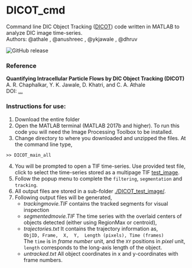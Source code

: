 # DICOT_cmd
Command line DIC Object Tracking ([DICOT](https://github.com/CyCelsLab/DICOT_cmd)) code written in MATLAB to analyze DIC image time-series.  
Authors: @athale , @anushreec , @ykjawale , @dhruv

![GitHub release](https://img.shields.io/github/v/release/CyCelsLab/DICOT_cmd?style=for-the-badge)

### Reference
__Quantifying Intracellular Particle Flows by DIC Object Tracking (DICOT)__  
A. R. Chaphalkar, Y. K. Jawale, D. Khatri, and C. A. Athale  
DOI: [...](doi.org/...)  

### Instructions for use:
1. Download the entire folder
2. Open the MATLAB terminal (MATLAB 2017b and higher). To run this code you will need the Image Processing Toolbox to be installed.
3. Change directory to where you downloaded and unzipped the files. At the command line type,
```
>> DICOT_main_all
```
4. You will be prompted to open a TIF time-series. Use provided test file, click to select the time-series  stored as a multipage TIF [test_image](./test_image.tif).
5. Follow the popup menu to complete the `filtering`, `segmentation` and `tracking`.
6. All output files are stored in a sub-folder [./DICOT_test_image/](./DICOT_test_image/).
7. Following output files will be generated, 
    - _trackingmovie.TIF_ contains the tracked segments for visual inspection 
    - _segmentedmovie.TIF_ The time series with the overlaid centers of objects detected (either using RegionMax or centroid), 
    - _trajectories.txt_ It contains the trajectory information as,  
    `ObjID, Frame,	X,  Y,  Length (pixels), Time (frames)`  
    The `time` is in _frame number_ unit, and the `XY` positions in _pixel_ unit, `length` corresponds to the long-axis length of the object.
    - _untracked.txt_ All object coordinates in x and y-coordinates with frame numbers.  
